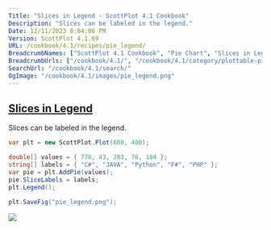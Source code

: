 ```yaml
---
Title: "Slices in Legend - ScottPlot 4.1 Cookbook"
Description: "Slices can be labeled in the legend."
Date: 12/11/2023 8:04:06 PM
Version: ScottPlot 4.1.69
URL: /cookbook/4.1/recipes/pie_legend/
BreadcrumbNames: ["ScottPlot 4.1 Cookbook", "Pie Chart", "Slices in Legend"]
BreadcrumbUrls: ["/cookbook/4.1/", "/cookbook/4.1/category/plottable-pie", "/cookbook/4.1/recipes/pie_legend/"]
SearchUrl: "/cookbook/4.1/search/"
OgImage: "/cookbook/4.1/images/pie_legend.png"
---
```


<h2><a href='/cookbook/4.1/recipes/pie_legend/'>Slices in Legend</a></h2>

Slices can be labeled in the legend.

```cs
var plt = new ScottPlot.Plot(600, 400);

double[] values = { 778, 43, 283, 76, 184 };
string[] labels = { "C#", "JAVA", "Python", "F#", "PHP" };
var pie = plt.AddPie(values);
pie.SliceLabels = labels;
plt.Legend();

plt.SaveFig("pie_legend.png");
```

<img src='../../images/pie_legend.png' class='d-block mx-auto my-5' />


